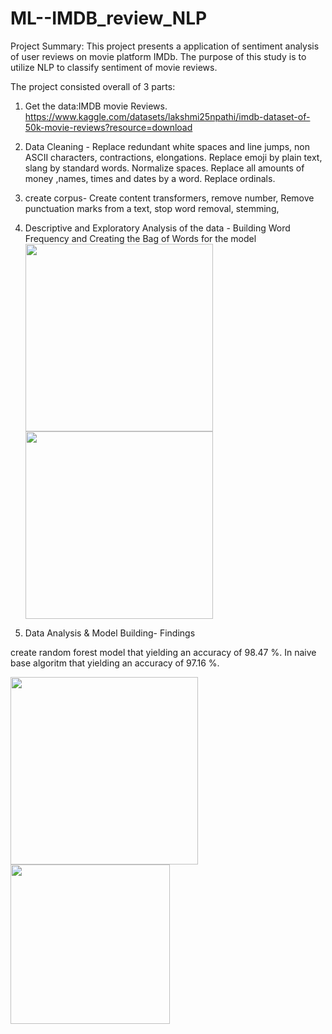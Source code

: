 # ML--IMDB_review_NLP
Project Summary:
This project presents a application of sentiment analysis of user reviews on movie platform IMDb. The purpose of this study is to utilize  NLP to classify sentiment of movie reviews.

The project consisted overall of 3 parts:
1. Get the data:IMDB movie Reviews. 
https://www.kaggle.com/datasets/lakshmi25npathi/imdb-dataset-of-50k-movie-reviews?resource=download

2. Data Cleaning - 
Replace redundant white spaces and line jumps, non ASCII characters, contractions, elongations.
Replace emoji by plain text,
slang by standard words.
Normalize spaces.
Replace all amounts of money ,names, times and dates by a word.
Replace ordinals.

3. create corpus- Create content transformers,
remove number,
Remove punctuation marks from a text,
stop word removal,
stemming,

4. Descriptive and Exploratory Analysis of the data - Building Word Frequency and Creating the Bag of Words for the model
<img src="https://user-images.githubusercontent.com/60346583/227260902-f1eb2a6b-a04c-482b-bf82-e273c3dd02e9.png" width="300"> <img src="https://user-images.githubusercontent.com/60346583/227261076-d033b79c-0b87-40a4-a311-92c3de5cd56f.png" width="300">

5. Data Analysis & Model Building- Findings

create random forest model that yielding an accuracy of 98.47 %.  In naive base algoritm that yielding an accuracy of 97.16 %. 

<img src="https://user-images.githubusercontent.com/60346583/227263821-08cf0111-0cc7-4323-8ce8-d0a2acb4c299.png" width="300"><img src="https://user-images.githubusercontent.com/60346583/227264469-2b915f64-1d70-46ec-958b-ada9af066a2c.png" width="255">




